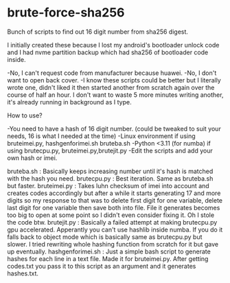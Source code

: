 # brute-force-sha256
Bunch of scripts to find out 16 digit number from sha256 digest.

I initially created these because I lost my android's bootloader unlock code and I had nvme partition backup which had sha256 of bootloader code inside. 

-No, I can't request code from manufacturer because huawei.
-No, I don't want to open back cover.
-I know these scripts could be better but I literally wrote one, didn't liked it then started another from scratch again over the course of half an hour. I don't want to waste 5 more minutes writing another, it's already running in background as I type.

How to use?

-You need to have a hash of 16 digit number. (could be tweaked to suit your needs, 16 is what I needed at the time)
-Linux environment if using bruteimei.py, hashgenforimei.sh bruteba.sh
-Python <3.11 (for numba) if using brutecpu.py, bruteimei.py,brutejit.py
-Edit the scripts and add your own hash or imei.

bruteba.sh : Basically keeps increasing number until it's hash is matched with the hash you need.
brutecpu.py : Best iteration. Same as bruteba.sh but faster.
bruteimei.py : Takes luhn checksum of imei into account and creates codes accordingly but after a while it starts generating 17 and more digits so my response to that was to delete first digit for one variable, delete last digit for one variable then save both into file. File it generates becomes too big to open at some point so I didn't even consider fixing it. Oh I stole the code btw.
brutejit.py : Basically a failed attempt at making brutecpu.py gpu accelerated. Apperantly you can't use hashlib inside numba. If you do it falls back to object mode which is basically same as brutecpu.py but slower. I tried rewriting whole hashing function from scratch for it but gave up eventually.
hashgenforimei.sh : Just a simple bash script to generate hashes for each line in a text file. Made it for bruteimei.py. After getting codes.txt you pass it to this script as an argument and it generates hashes.txt.
